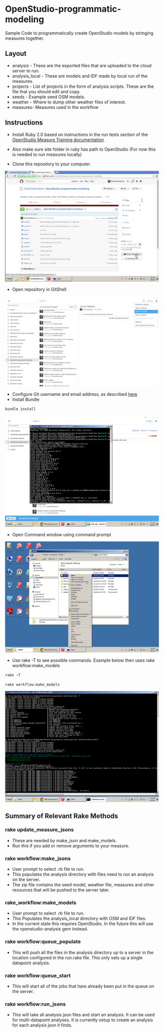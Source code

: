 # OpenStudio-programmatic-modeling
Sample Code to programmatically create OpenStudio models by stringing measures together.



## Layout
* analysis - These are the exported files that are uploaded to the cloud server to run.
* analysis_local - These are models and IDF made by local run of the measures.
* projects - List of projects in the form of analysis scripts. These are the file that you should edit and copy.
* seeds - Example seed OSM models.
* weather - Where to dump other weather files of interest.
* measures- Measures used in the workflow

## Instructions

* Install Ruby 2.0 based on instructions in the run tests section of the [OpenStudio Measure Training documentation](http://nrel.github.io/OpenStudio-user-documentation/measures/measure_writing_guide/#running-the-measure-tests) .
* Also make sure site folder in ruby has path to OpenStudio (For now this is needed to run measures locally)

* Clone this repository to your computer.

![Clone Repository](docs/img/clone_repo.png)


* Open repository in GitShell

![Configure](docs/img/open_in_git_shell.png)


* Configure Git username and email address, as described [here](https://help.github.com/articles/set-up-git/)
* Install Bundle

```ruby
bundle install
```

![Configure](docs/img/git_config_bundle_install.png)


* Open Command window using command prompt

![Configure](docs/img/open_command_window_here.png)


* Use rake -T to see possible commands. Example below then uses rake workflow:make_models

```ruby
rake -T
```

```
rake workflow:make_models
```


![Configure](docs/img/rake_t.png)

## Summary of Relevant Rake Methods

### rake update_measure_jsons
* These are needed by make_json and make_models.
* Run this if you add or remove arguments to your measure.

### rake workflow:make_jsons
* User prompt to select .rb file to run.
* This populates the analysis directory with files need to run an analysis on the server.
* The zip file contains the seed model, weather file, measures and other resources that will be pushed to the server later.

### rake_workflow:make_models
* User prompt to select .rb file to run.
* This Populates the analysis_local directory with OSM and IDF files.
* In the current state this requires OpenStudio. In the future this will use the openstudio-analysis gem instead.

### rake workflow:queue_populate
* This will push all the files in the analysis directory up to a server in the location configured in the run.rake file. This only sets up a single datapoint analysis.

### rake workflow:queue_start
* This will start all of the jobs that hare already been put in the queue on the server.

### rake workflow:run_jsons
* This will take all analysis json files and start an analysis. It can be used for multi-datapoint analyses. It is currently setup to create an analysis for each analysis json it finds. 
